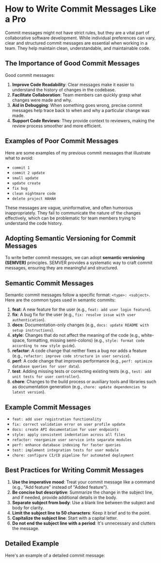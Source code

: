 # How to Write Commit Messages Like a Pro

Commit messages might not have strict rules, but they are a vital part of collaborative software development. While individual preferences can vary, clear and structured commit messages are essential when working in a team. They help maintain clean, understandable, and maintainable code.

## The Importance of Good Commit Messages

Good commit messages:

1. **Improve Code Readability**: Clear messages make it easier to understand the history of changes in the codebase.
2. **Facilitate Collaboration**: Team members can quickly grasp what changes were made and why.
3. **Aid in Debugging**: When something goes wrong, precise commit messages help trace back to when and why a particular change was made.
4. **Support Code Reviews**: They provide context to reviewers, making the review process smoother and more efficient.

## Examples of Poor Commit Messages

Here are some examples of my previous commit messages that illustrate what to avoid:

- `commit 1`
- `commit 2 update`
- `small update`
- `update create`
- `fix bug`
- `clean nightmare code`
- `delete project HAHAH`

These messages are vague, uninformative, and often humorous inappropriately. They fail to communicate the nature of the changes effectively, which can be problematic for team members trying to understand the code history.

## Adopting Semantic Versioning for Commit Messages

To write better commit messages, we can adopt **semantic versioning (SEMVER)** principles. SEMVER provides a systematic way to craft commit messages, ensuring they are meaningful and structured.

## Semantic Commit Messages

Semantic commit messages follow a specific format: `<type>: <subject>`. Here are the common types used in semantic commits:

1. **feat**: A new feature for the user (e.g., `feat: add user login feature`).
2. **fix**: A bug fix for the user (e.g., `fix: resolve issue with user authentication`).
3. **docs**: Documentation-only changes (e.g., `docs: update README with setup instructions`).
4. **style**: Changes that do not affect the meaning of the code (e.g., white-space, formatting, missing semi-colons) (e.g., `style: format code according to new style guide`).
5. **refactor**: A code change that neither fixes a bug nor adds a feature (e.g., `refactor: improve code structure in user service`).
6. **perf**: A code change that improves performance (e.g., `perf: optimize database queries for user data`).
7. **test**: Adding missing tests or correcting existing tests (e.g., `test: add unit tests for user controller`).
8. **chore**: Changes to the build process or auxiliary tools and libraries such as documentation generation (e.g., `chore: update dependencies to latest version`).

## Example Commit Messages

- `feat: add user registration functionality`
- `fix: correct validation error on user profile update`
- `docs: create API documentation for user endpoints`
- `style: apply consistent indentation across all files`
- `refactor: reorganize user service into separate modules`
- `perf: enhance database indexing for faster queries`
- `test: implement integration tests for user module`
- `chore: configure CI/CD pipeline for automated deployment`

## Best Practices for Writing Commit Messages

1. **Use the imperative mood**: Treat your commit message like a command (e.g., "Add feature" instead of "Added feature").
2. **Be concise but descriptive**: Summarize the change in the subject line, and if needed, provide additional details in the body.
3. **Separate subject from body**: Use a blank line between the subject and body for clarity.
4. **Limit the subject line to 50 characters**: Keep it brief and to the point.
5. **Capitalize the subject line**: Start with a capital letter.
6. **Do not end the subject line with a period**: It's unnecessary and clutters the message.

## Detailed Example

Here's an example of a detailed commit message:

